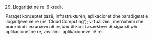 29. Llogaritjet në re (6 kredi).

Paraqet konceptet bazë, infrastrukturën, aplikacionet dhe paradigmat e llogaritjeve në re
(në 'Cloud Computing'); virtualizimi, menaxhimi dhe aranzhimi i resurseve në re, identifikimi
i aspekteve të sigurisë për aplikacionet në re, zhvillimi i aplikacioneve në re.
